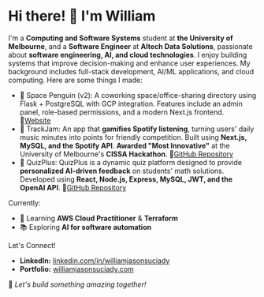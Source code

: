 # Hi there! 👋 I'm William  
I'm a **Computing and Software Systems** student at **the University of Melbourne**, and a **Software Engineer** at **Altech Data Solutions**, passionate about **software engineering, AI, and cloud technologies**. I enjoy building systems that improve decision-making and enhance user experiences. My background includes full-stack development, AI/ML applications, and cloud computing. Here are some things I made:
- 🌟 Space Penguin (v2): A coworking space/office-sharing directory using Flask + PostgreSQL with GCP integration. Features include an admin panel, role-based permissions, and a modern Next.js frontend. 🔗[Website](https://spacepenguin.io/) 
- 🎵 TrackJam: An app that **gamifies Spotify listening**, turning users' daily music minutes into points for friendly competition. Built using **Next.js, MySQL, and the Spotify API**. **Awarded "Most Innovative"** at the University of Melbourne's **CISSA Hackathon**. 🔗[GitHub Repository](https://github.com/BobbySuciady/trackjam)
- 📝 QuizPlus: QuizPlus is a dynamic quiz platform designed to provide **personalized AI-driven feedback** on students' math solutions. Developed using **React, Node.js, Express, MySQL, JWT, and the OpenAI API**. 🔗[GitHub Repository](https://github.com/BobbySuciady/quizplus)

Currently:
- 🌱 Learning **AWS Cloud Practitioner** & **Terraform**
- 📚 Exploring **AI for software automation**

Let's Connect!
- **LinkedIn:** [linkedin.com/in/williamjasonsuciady](https://linkedin.com/in/williamjasonsuciady)
- **Portfolio:** [williamjasonsuciady.com](https://williamjasonsuciady.com)

🚀 *Let's build something amazing together!*
